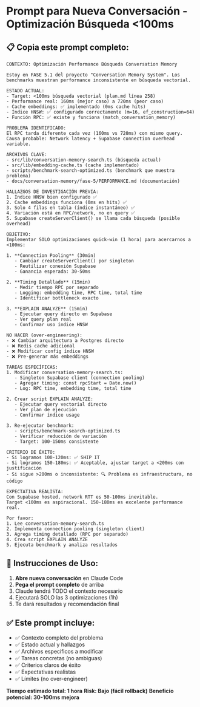 # Prompt para Nueva Conversación - Optimización Búsqueda <100ms

## 📋 Copia este prompt completo:

```
CONTEXTO: Optimización Performance Búsqueda Conversation Memory

Estoy en FASE 5.1 del proyecto "Conversation Memory System". Los benchmarks muestran performance inconsistente en búsqueda vectorial.

ESTADO ACTUAL:
- Target: <100ms búsqueda vectorial (plan.md línea 258)
- Performance real: 160ms (mejor caso) a 720ms (peor caso)
- Cache embeddings: ✅ implementado (0ms cache hits)
- Índice HNSW: ✅ configurado correctamente (m=16, ef_construction=64)
- Función RPC: ✅ existe y funciona (match_conversation_memory)

PROBLEMA IDENTIFICADO:
El RPC tarda diferente cada vez (160ms vs 720ms) con mismo query.
Causa probable: Network latency + Supabase connection overhead variable.

ARCHIVOS CLAVE:
- src/lib/conversation-memory-search.ts (búsqueda actual)
- src/lib/embedding-cache.ts (cache implementado)
- scripts/benchmark-search-optimized.ts (benchmark que muestra problema)
- docs/conversation-memory/fase-5/PERFORMANCE.md (documentación)

HALLAZGOS DE INVESTIGACIÓN PREVIA:
1. Índice HNSW bien configurado ✅
2. Cache embeddings funciona (0ms en hits) ✅
3. Solo 4 filas en tabla (índice instantáneo) ✅
4. Variación está en RPC/network, no en query ✅
5. Supabase createServerClient() se llama cada búsqueda (posible overhead)

OBJETIVO:
Implementar SOLO optimizaciones quick-win (1 hora) para acercarnos a <100ms:

1. **Connection Pooling** (30min)
   - Cambiar createServerClient() por singleton
   - Reutilizar conexión Supabase
   - Ganancia esperada: 30-50ms

2. **Timing Detallado** (15min)
   - Medir tiempo RPC por separado
   - Logging: embedding time, RPC time, total time
   - Identificar bottleneck exacto

3. **EXPLAIN ANALYZE** (15min)
   - Ejecutar query directo en Supabase
   - Ver query plan real
   - Confirmar uso índice HNSW

NO HACER (over-engineering):
- ❌ Cambiar arquitectura a Postgres directo
- ❌ Redis cache adicional
- ❌ Modificar config índice HNSW
- ❌ Pre-generar más embeddings

TAREAS ESPECÍFICAS:
1. Modificar conversation-memory-search.ts:
   - Singleton Supabase client (connection pooling)
   - Agregar timing: const rpcStart = Date.now()
   - Log: RPC time, embedding time, total time

2. Crear script EXPLAIN ANALYZE:
   - Ejecutar query vectorial directo
   - Ver plan de ejecución
   - Confirmar índice usage

3. Re-ejecutar benchmark:
   - scripts/benchmark-search-optimized.ts
   - Verificar reducción de variación
   - Target: 100-150ms consistente

CRITERIO DE ÉXITO:
- Si logramos 100-120ms: ✅ SHIP IT
- Si logramos 150-180ms: ✅ Aceptable, ajustar target a <200ms con justificación
- Si sigue >200ms o inconsistente: 🔍 Problema es infraestructura, no código

EXPECTATIVA REALISTA:
Con Supabase hosted, network RTT es 50-100ms inevitable.
Target <100ms es aspiracional. 150-180ms es excelente performance real.

Por favor:
1. Lee conversation-memory-search.ts
2. Implementa connection pooling (singleton client)
3. Agrega timing detallado (RPC por separado)
4. Crea script EXPLAIN ANALYZE
5. Ejecuta benchmark y analiza resultados
```

## 📌 Instrucciones de Uso:

1. **Abre nueva conversación** en Claude Code
2. **Pega el prompt completo** de arriba
3. Claude tendrá TODO el contexto necesario
4. Ejecutará SOLO las 3 optimizaciones (1h)
5. Te dará resultados y recomendación final

## ✅ Este prompt incluye:
- ✅ Contexto completo del problema
- ✅ Estado actual y hallazgos
- ✅ Archivos específicos a modificar
- ✅ Tareas concretas (no ambiguas)
- ✅ Criterios claros de éxito
- ✅ Expectativas realistas
- ✅ Límites (no over-engineer)

**Tiempo estimado total: 1 hora**
**Risk: Bajo (fácil rollback)**
**Beneficio potencial: 30-100ms mejora**
